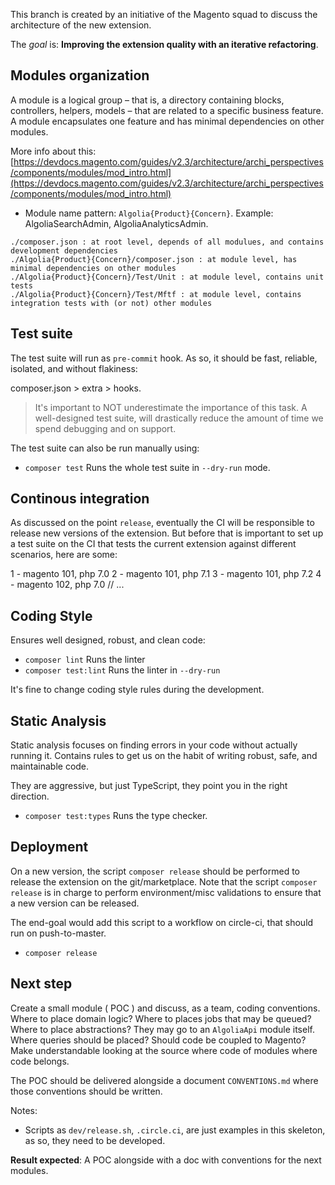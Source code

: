 This branch is created by an initiative of the Magento squad to discuss the architecture of the new extension.

The *goal* is: **Improving the extension quality with an iterative refactoring**.

## Modules organization

A module is a logical group – that is, a directory containing blocks, controllers, helpers, models – that are
related to a specific business feature. A module encapsulates one feature and has minimal dependencies on other modules.

More info about this: [https://devdocs.magento.com/guides/v2.3/architecture/archi_perspectives/components/modules/mod_intro.html](https://devdocs.magento.com/guides/v2.3/architecture/archi_perspectives/components/modules/mod_intro.html)

- Module name pattern: `Algolia{Product}{Concern}`. Example: AlgoliaSearchAdmin, AlgoliaAnalyticsAdmin.

```
./composer.json : at root level, depends of all modulues, and contains development dependencies
./Algolia{Product}{Concern}/composer.json : at module level, has minimal dependencies on other modules
./Algolia{Product}{Concern}/Test/Unit : at module level, contains unit tests
./Algolia{Product}{Concern}/Test/Mftf : at module level, contains integration tests with (or not) other modules
```

## Test suite

The test suite will run as  `pre-commit` hook. As so, it should be fast, reliable, isolated, and without flakiness:

composer.json > extra > hooks.

> It's important to NOT underestimate the importance of this task. A well-designed test
 suite, will drastically reduce the amount of time we spend debugging and on support.

The test suite can also be run manually using:

- `composer test` Runs the whole test suite in `--dry-run` mode.

## Continous integration

As discussed on the point `release`, eventually the CI will be responsible to release new versions of the extension. But before
that is important to set up a test suite on the CI that tests the current extension against different scenarios, here are some:

1 - magento 101, php 7.0
2 - magento 101, php 7.1
3 - magento 101, php 7.2
4 - magento 102, php 7.0
// ...

## Coding Style

Ensures well designed, robust, and clean code:

- `composer lint` Runs the linter
- `composer test:lint` Runs the linter in `--dry-run`

It's fine to change coding style rules during the development.

## Static Analysis

Static analysis focuses on finding errors in your code without actually running it. Contains rules to get us
on the habit of writing robust, safe, and maintainable code.

They are aggressive, but just TypeScript, they point you in the right direction.

- `composer test:types` Runs the type checker.

## Deployment

On a new version, the script `composer release` should be performed to release the extension on the git/marketplace. Note
that the script `composer release` is in charge to perform environment/misc validations to ensure that a new version can
be released.

The end-goal would add this script to a workflow on circle-ci, that should run on push-to-master.

- `composer release`

## Next step

Create a small module ( POC ) and discuss, as a team, coding conventions. Where to place domain logic? Where to places jobs that
may be queued? Where to place abstractions? They may go to an `AlgoliaApi` module itself. Where queries should be placed? Should
code be coupled to Magento? Make understandable looking at the source where code of modules where code belongs.

The POC should be delivered alongside a document `CONVENTIONS.md` where those conventions should be written.

Notes:
- Scripts as `dev/release.sh`, `.circle.ci`, are just examples in this skeleton, as so, they need to be developed.

**Result expected**: A POC alongside with a doc with conventions for the next modules.
